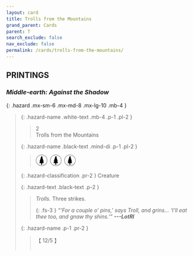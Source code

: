 ```yaml
---
layout: card
title: Trolls from the Mountains
grand_parent: Cards
parent: T
search_exclude: false
nav_exclude: false
permalink: /cards/trolls-from-the-mountains/
---
```


## PRINTINGS


### _Middle-earth: Against the Shadow_

{: .hazard .mx-sm-6 .mx-md-8 .mx-lg-10 .mb-4 }
> {: .hazard-name .white-text .mb-4 .p-1 .pl-2 }
> > <div class="hazard-mp">2</div>
> > <div class="card-name">Trolls from the Mountains</div>
>
> {: .hazard-name .black-text .mind-di .p-1 .pl-2 }
> > ![](/assets/images/wilderness.svg)&ensp;![](/assets/images/wilderness.svg)&ensp;![](/assets/images/wilderness.svg)
>
> {: .hazard-classification .pr-2 }
> Creature
>
> {: .hazard-text .black-text .p-2 }
> > _Trolls._ Three strikes.  
> > 
> > {: .fs-3 } 
> > _“‘For a couple o’ pins,’ says Troll, and grins... ‘I'll eat thee too, and gnaw thy shins.’”_ ***---&#65279;LotRI*** 
>
> {: .hazard-name .p-1 .pr-2 }
> > <div class="card-shield">【 12/5 】</div>
> > <div class="card-corruption">&nbsp;</div>
